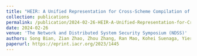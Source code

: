 ```yaml
---
title: "HEIR: A Unified Representation for Cross-Scheme Compilation of Fully Homomorphic Computation"
collection: publications
permalink: /publication/2024-02-26-HEIR-A-Unified-Representation-for-Cross-Scheme-Compilation-of-Fully-Homomorphic-Computation
date: 2024-02-26
venue: 'The Network and Distributed System Security Symposium (NDSS)'
authors: Song Bian, Zian Zhao, Zhou Zhang, Ran Mao, Kohei Suenaga, Yier Jin, Zhenyu Guan, and Jianwei Liu
paperurl: https://eprint.iacr.org/2023/1445
---
```

